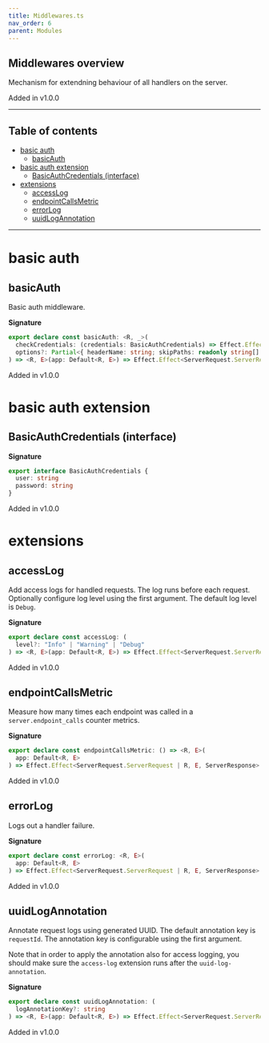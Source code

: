 ```yaml
---
title: Middlewares.ts
nav_order: 6
parent: Modules
---
```


## Middlewares overview

Mechanism for extendning behaviour of all handlers on the server.

Added in v1.0.0

---

<h2 class="text-delta">Table of contents</h2>

- [basic auth](#basic-auth)
  - [basicAuth](#basicauth)
- [basic auth extension](#basic-auth-extension)
  - [BasicAuthCredentials (interface)](#basicauthcredentials-interface)
- [extensions](#extensions)
  - [accessLog](#accesslog)
  - [endpointCallsMetric](#endpointcallsmetric)
  - [errorLog](#errorlog)
  - [uuidLogAnnotation](#uuidlogannotation)

---

# basic auth

## basicAuth

Basic auth middleware.

**Signature**

```ts
export declare const basicAuth: <R, _>(
  checkCredentials: (credentials: BasicAuthCredentials) => Effect.Effect<R, ServerError.ServerError, _>,
  options?: Partial<{ headerName: string; skipPaths: readonly string[] }>
) => <R, E>(app: Default<R, E>) => Effect.Effect<ServerRequest.ServerRequest | R | R, E, ServerResponse>
```

Added in v1.0.0

# basic auth extension

## BasicAuthCredentials (interface)

**Signature**

```ts
export interface BasicAuthCredentials {
  user: string
  password: string
}
```

Added in v1.0.0

# extensions

## accessLog

Add access logs for handled requests. The log runs before each request.
Optionally configure log level using the first argument. The default log level
is `Debug`.

**Signature**

```ts
export declare const accessLog: (
  level?: "Info" | "Warning" | "Debug"
) => <R, E>(app: Default<R, E>) => Effect.Effect<ServerRequest.ServerRequest | R, E, ServerResponse>
```

Added in v1.0.0

## endpointCallsMetric

Measure how many times each endpoint was called in a
`server.endpoint_calls` counter metrics.

**Signature**

```ts
export declare const endpointCallsMetric: () => <R, E>(
  app: Default<R, E>
) => Effect.Effect<ServerRequest.ServerRequest | R, E, ServerResponse>
```

Added in v1.0.0

## errorLog

Logs out a handler failure.

**Signature**

```ts
export declare const errorLog: <R, E>(
  app: Default<R, E>
) => Effect.Effect<ServerRequest.ServerRequest | R, E, ServerResponse>
```

Added in v1.0.0

## uuidLogAnnotation

Annotate request logs using generated UUID. The default annotation key is `requestId`.
The annotation key is configurable using the first argument.

Note that in order to apply the annotation also for access logging, you should
make sure the `access-log` extension runs after the `uuid-log-annotation`.

**Signature**

```ts
export declare const uuidLogAnnotation: (
  logAnnotationKey?: string
) => <R, E>(app: Default<R, E>) => Effect.Effect<ServerRequest.ServerRequest | R, E, ServerResponse>
```

Added in v1.0.0
